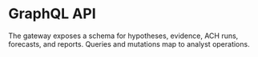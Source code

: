 # GraphQL API

The gateway exposes a schema for hypotheses, evidence, ACH runs, forecasts, and reports. Queries and mutations map to analyst operations.
